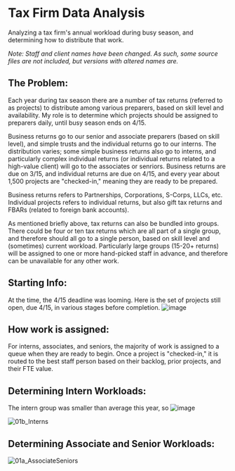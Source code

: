 # Tax Firm Data Analysis
Analyzing a tax firm's annual workload during busy season, and determining how to distribute that work.

_Note: Staff and client names have been changed. As such, some source files are not included, but versions with altered names are._ 

## The Problem:
Each year during tax season there are a number of tax returns (referred to as projects) to distribute among various preparers, based on skill level and availability. My role is to determine which projects should be assigned to preparers daily, until busy season ends on 4/15.

Business returns go to our senior and associate preparers (based on skill level), and simple trusts and the individual returns go to our interns. The distribution varies; some simple business returns also go to interns, and particularly complex individual returns (or individual returns related to a high-value client) will go to the associates or senriors. Business returns are due on 3/15, and individual returns are due on 4/15, and every year about 1,500 projects are "checked-in," meaning they are ready to be prepared.

Business returns refers to Partnerships, Corporations, S-Corps, LLCs, etc. Individual projects refers to individual returns, but also gift tax returns and FBARs (related to foreign bank accounts).

As mentioned briefly above, tax returns can also be bundled into groups. There could be four or ten tax returns which are all part of a single group, and therefore should all go to a single person, based on skill level and (sometimes) current workload. Particularly large groups (15-20+ returns) will be assigned to one or more hand-picked staff in advance, and therefore can be unavailable for any other work.

## Starting Info:
At the time, the 4/15 deadline was looming. Here is the set of projects still open, due 4/15, in various stages before completion.
![image](https://github.com/user-attachments/assets/2979e1d5-222d-4306-8de1-0435f7e4b466)

## How work is assigned:
For interns, associates, and seniors, the majority of work is assigned to a queue when they are ready to begin. Once a project is "checked-in," it is routed to the best staff person based on their backlog, prior projects, and their FTE value.

## Determining Intern Workloads:
The intern group was smaller than average this year, so 
![image](https://github.com/user-attachments/assets/87a6cd7c-1fe5-43bb-81fd-697f02c316c0)

![01b_Interns](https://github.com/user-attachments/assets/fba28cc9-677c-4aaa-a6b7-395d07a59e83)

## Determining Associate and Senior Workloads:
![01a_AssociateSeniors](https://github.com/user-attachments/assets/8e910e57-f4c2-4a46-b5aa-bdfb43b4dbf6)
